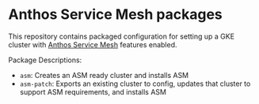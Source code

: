 # Anthos Service Mesh packages

This repository contains packaged configuration for setting up a GKE cluster
with [Anthos Service Mesh] features enabled.

[Anthos Service Mesh]: https://cloud.google.com/anthos/service-mesh/

Package Descriptions:

* `asm`: Creates an ASM ready cluster and installs ASM
* `asm-patch`: Exports an existing cluster to config, updates that cluster to
  support ASM requirements, and installs ASM
